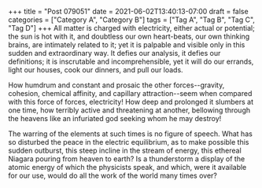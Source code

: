 +++
title = "Post 079051"
date = 2021-06-02T13:40:13-07:00
draft = false
categories = ["Category A", "Category B"]
tags = ["Tag A", "Tag B", "Tag C", "Tag D"]
+++
All matter is charged with electricity, either actual or potential; the sun is hot with it, and doubtless our own heart-beats, our own thinking brains, are intimately related to it; yet it is palpable and visible only in this sudden and extraordinary way. It defies our analysis, it defies our definitions; it is inscrutable and incomprehensible, yet it will do our errands, light our houses, cook our dinners, and pull our loads.

How humdrum and constant and prosaic the other forces--gravity, cohesion, chemical affinity, and capillary attraction--seem when compared with this force of forces, electricity! How deep and prolonged it slumbers at one time, how terribly active and threatening at another, bellowing through the heavens like an infuriated god seeking whom he may destroy!

The warring of the elements at such times is no figure of speech. What has so disturbed the peace in the electric equilibrium, as to make possible this sudden outburst, this steep incline in the stream of energy, this ethereal Niagara pouring from heaven to earth? Is a thunderstorm a display of the atomic energy of which the physicists speak, and which, were it available for our use, would do all the work of the world many times over?
